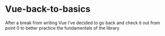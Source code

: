 # Vue-back-to-basics
After a break from writing Vue I've decided to go back and check it out from point 0 to better practice the fundamentals of the library
